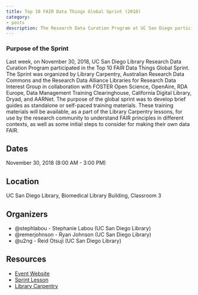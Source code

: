 ```yaml
---
title: Top 10 FAIR Data Things Global Sprint (2018)
category:
- posts
description: The Research Data Curation Program at UC San Diego participated in a global sprint.
---
```


### Purpose of the Sprint    
Last week, on November 30, 2018, UC San Diego Library Research Data Curation Program participated in the Top 10 FAIR Data Things Global Sprint.  The Sprint was organized by Library Carpentry, Australian Research Data Commons and the Research Data Alliance Libraries for Research Data Interest Group in collaboration with FOSTER Open Science, OpenAire, RDA Europe, Data Management Training Clearinghouse, California Digital Library, Dryad, and AARNet.  The purpose of the global sprint was to develop brief guides as standalone or self-paced training materials. These training materials will be available, as a part of the Library Carpentry lessons, for use by the research community to understand FAIR principles in different contexts, as well as some initial steps to consider for making their own data FAIR.

## Dates
November 30, 2018 (8:00 AM - 3:00 PM)

## Location
UC San Diego Library, Biomedical Library Building, Classroom 3

## Organizers

* @stephlabou - Stephanie Labou (UC San Diego Library)
* @remerjohnson - Ryan Johnson (UC San Diego Library)
* @u2ng - Reid Otsuji (UC San Diego Library)

## Resources

* [Event Website](https://librarycarpentry.org/blog/2018/10/top-ten-fair-announcement/)
* [Sprint Lesson](https://librarycarpentry.org/Top10FAIR/)
* [Library Carpentry](https://librarycarpentry.org/)
